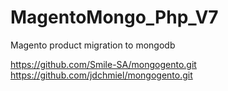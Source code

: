 # MagentoMongo_Php_V7
Magento product migration to mongodb

https://github.com/Smile-SA/mongogento.git
https://github.com/jdchmiel/mongogento.git